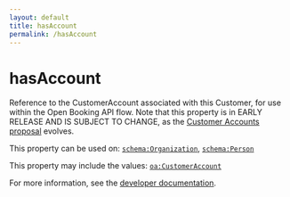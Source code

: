 ```yaml
---
layout: default
title: hasAccount
permalink: /hasAccount
---
```


# hasAccount
Reference to the CustomerAccount associated with this Customer, for use within the Open Booking API flow. Note that this property is in EARLY RELEASE AND IS SUBJECT TO CHANGE, as the [Customer Accounts proposal](https://github.com/openactive/customer-accounts) evolves.

This property can be used on: [`schema:Organization`](https://schema.org/Organization), [`schema:Person`](https://schema.org/Person)

This property may include the values: [`oa:CustomerAccount`](https://openactive.io/CustomerAccount)

For more information, see the [developer documentation](https://developer.openactive.io/data-model/types/).